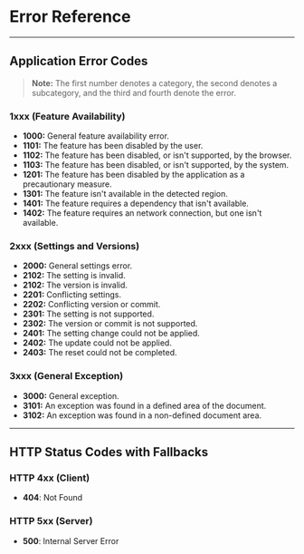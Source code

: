 # Error Reference

---

## Application Error Codes

> **Note:** The first number denotes a category, the second denotes a subcategory, and the third and fourth denote the error.

### 1xxx (Feature Availability)

- **1000:** General feature availability error.
- **1101:** The feature has been disabled by the user.
- **1102:** The feature has been disabled, or isn't supported, by the browser.
- **1103:** The feature has been disabled, or isn't supported, by the system.
- **1201:** The feature has been disabled by the application as a precautionary measure.
- **1301:** The feature isn't available in the detected region.
- **1401:** The feature requires a dependency that isn't available.
- **1402:** The feature requires an network connection, but one isn't available.

### 2xxx (Settings and Versions)

- **2000:** General settings error.
- **2102:** The setting is invalid.
- **2102:** The version is invalid.
- **2201:** Conflicting settings.
- **2202:** Conflicting version or commit.
- **2301:** The setting is not supported.
- **2302:** The version or commit is not supported.
- **2401:** The setting change could not be applied.
- **2402:** The update could not be applied.
- **2403:** The reset could not be completed.

### 3xxx (General Exception)

- **3000:** General exception.
- **3101:** An exception was found in a defined area of the document.
- **3102:** An exception was found in a non-defined document area.

---

## HTTP Status Codes with Fallbacks

### HTTP 4xx (Client)

- **404**: Not Found

### HTTP 5xx (Server)

- **500**: Internal Server Error
